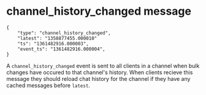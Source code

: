 # channel\_history\_changed message

	{
		"type": "channel_history_changed",
		"latest": "1358877455.000010"
		"ts": "1361482916.000003",
		"event_ts": "1361482916.000004",
	}

A `channel_history_changed` event is sent to all clients in a channel when
bulk changes have occured to that channel's history. When clients recieve this
message they should reload chat history for the channel if they have any
cached messages before `latest`.
